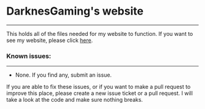 # DarknesGaming's website
-------------------------

This holds all of the files needed for my website to function. If you want to see my website, please click [here](https://darknesgaming.github.io/home/).

### Known issues:
-------------------------
* None. If you find any, submit an issue.

If you are able to fix these issues, or if you want to make a pull request to improve this place, please create a new issue ticket or a pull request. I will take a look at the code and make sure nothing breaks.